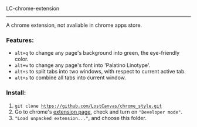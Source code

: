 LC-chrome-extension

---

A chrome extension, not avaliable in chrome apps store.

### Features:
-	<code>alt+q</code> to change any page's background into green, the eye-friendly color.
-	<code>alt+w</code> to change any page's font into 'Palatino Linotype'.
-	<code>alt+s</code> to split tabs into two windows, with respect to current active tab.
-	<code>alt+s</code> to combine all tabs into current window.

### Install:

1.	<code>git clone https://github.com/LostCanvas/chrome_style.git</code>
2.	Go to chrome's [extension page][1], check and turn on <code>"Developer mode"</code>.
3.	<code>"Load unpacked extension..."</code>, and choose this folder.

[1]: (chrome://extensions/)
